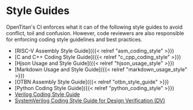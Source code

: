 
# Style Guides


OpenTitan's CI enforces what it can of the following style guides to avoid conflict, toil and confusion.
However, code reviewers are also responsible for enforcing coding style guidelines and best practices.

- [RISC-V Assembly Style Guide]({{< relref "asm_coding_style" >}})
- [C and C++ Coding Style Guide]({{< relref "c_cpp_coding_style" >}})
- [Hjson Usage and Style Guide]({{< relref "hjson_usage_style" >}})
- [Markdown Usage and Style Guide]({{< relref "markdown_usage_style" >}})
- [OTBN Assembly Style Guide]({{< relref "otbn_style_guide" >}})
- [Python Coding Style Guide]({{< relref "python_coding_style" >}})
- [Verilog Coding Style Guide](https://github.com/lowRISC/style-guides/blob/master/VerilogCodingStyle.md)
- [SystemVerilog Coding Style Guide for Design Verification (DV)](https://github.com/lowRISC/style-guides/blob/master/DVCodingStyle.md)
